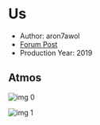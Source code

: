 # Us

* Author: aron7awol
* [Forum Post](https://www.avsforum.com/threads/bass-eq-for-filtered-movies.2995212/post-58170592)
* Production Year: 2019

## Atmos

![img 0](https://i.imgur.com/l7IjJvB.jpg)

![img 1](https://i.imgur.com/SGQkEbI.png)

